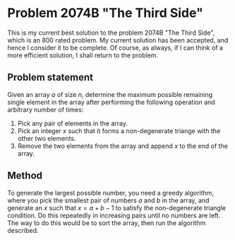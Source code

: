 # Problem 2074B "The Third Side"
This is my current best solution to the problem 2074B "The Third Side", which is an 800 rated problem. My current solution has been accepted, and hence I consider it to be complete. Of course, as always, if I can think of a more efficient solution, I shall return to the problem. 

## Problem statement
Given an array $a$ of size $n$, determine the maximum possible remaining single element in the array after performing the following operation and arbitrary number of times:
1. Pick any pair of elements in the array.
2. Pick an integer $x$ such that it forms a non-degenerate triange with the other two elements.
3. Remove the two elements from the array and append $x$ to the end of the array.

## Method
To generate the largest possible number, you need a greedy algorithm, where you pick the smallest pair of numbers $a$ and $b$ in the array, and generate an $x$ such that $x = a + b - 1$ to satisfy the non-degenerate triangle condition. Do this repeatedly in increasing pairs until no numbers are left. The way to do this would be to sort the array, then run the algorithm described.
